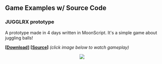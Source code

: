 ## Game Examples w/ Source Code

### JUGGLRX prototype

A prototype made in 4 days written in MoonScript. It's a simple game about juggling balls!

**[[Download](https://a327ex.itch.io/jugglrx-prototype)]** **[[Source](https://github.com/a327ex/JUGGLRX-prototype)]** *(click image below to watch gameplay)*

<p align="center">
<a href="https://www.youtube.com/watch?v=cYXj8AP2kJ0"><img src="https://i.imgur.com/4hVutyx.png"></a>
</p>
